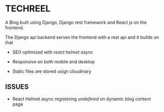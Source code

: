# TECHREEL

A Blog built using Django, Django rest framework and React js on the frontend.

The Django api backend serves the frontend with a rest api and it builds on that

* SEO optimized with *react helmet async*

* Responsive on both mobile and desktop

* Static files are stored usign cloudinary

## ISSUES

* React Helmet async registering *undefined* on dynamic blog content page
